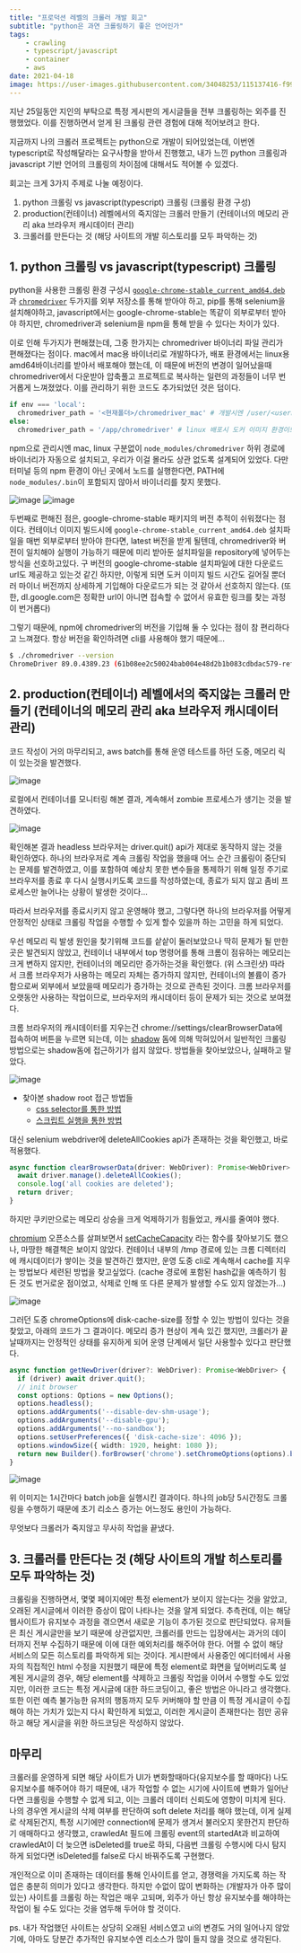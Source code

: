 ```yaml
---
title: "프로덕션 레벨의 크롤러 개발 회고"
subtitle: "python은 과연 크롤링하기 좋은 언어인가"
tags:
    - crawling
    - typescript/javascript
    - container
    - aws
date: 2021-04-18
image: https://user-images.githubusercontent.com/34048253/115137416-f99c3280-a060-11eb-8998-29af27199b93.png
---
```


지난 25일동안 지인의 부탁으로 특정 게시판의 게시글들을 전부 크롤링하는 외주를 진행했었다.
이를 진행하면서 얻게 된 크롤링 관련 경험에 대해 적어보려고 한다.

지금까지 나의 크롤러 프로젝트는 python으로 개발이 되어있었는데, 이번엔 typescript로 작성해달라는 요구사항을 받아서 진행했고, 내가 느낀 python 크롤링과 javascript 기반 언어의 크롤링의 차이점에 대해서도 적어볼 수 있겠다.

회고는 크게 3가지 주제로 나눌 예정이다.

1. python 크롤링 vs javascript(typescript) 크롤링 (크롤링 환경 구성)
2. production(컨테이너) 레벨에서의 죽지않는 크롤러 만들기 (컨테이너의 메모리 관리 aka 브라우저 캐시데이터 관리)
3. 크롤러를 만든다는 것 (해당 사이트의 개발 히스토리를 모두 파악하는 것)


## 1. python 크롤링 vs javascript(typescript) 크롤링
python을 사용한 크롤링 환경 구성시 [`google-chrome-stable_current_amd64.deb`](https://dl.google.com/linux/direct/google-chrome-stable_current_amd64.deb)과 [`chromedriver`](https://chromedriver.chromium.org/downloads) 두가지를 외부 저장소를 통해 받아야 하고, pip를 통해 selenium을 설치해야하고, 
javascript에서는 google-chrome-stable는 똑같이 외부로부터 받아야 하지만, chromedriver과 selenium을 npm을 통해 받을 수 있다는 차이가 있다.

이로 인해 두가지가 편해졌는데, 그중 한가지는 chromedriver 바이너리 파일 관리가 편해졌다는 점이다.
mac에서 mac용 바이너리로 개발하다가, 배포 환경에서는 linux용 amd64바이너리를 받아서 배포해야 했는데, 이 때문에 버전의 변경이 일어났을때 chromedriver에서 다운받아 압축풀고 프로젝트로 복사하는 일련의 과정들이 너무 번거롭게 느껴졌었다. 이를 관리하기 위한 코드도 추가되었던 것은 덤이다.

```python
if env === 'local':
  chromedriver_path = '<현재폴더>/chromedriver_mac' # 개발시엔 /user/<username>/repositories/<repository>/binaries/chromedriver_mac 과 같은 경로에 바이너리를 넣어두었다
else:
  chromedriver_path = '/app/chromedriver' # linux 배포시 도커 이미지 환경이므로 WORKDIR이 app으로 되어있다
```

npm으로 관리시엔 mac, linux 구분없이 `node_modules/chromedriver` 하위 경로에 바이너리가 자동으로 설치되고, 우리가 이걸 몰라도 상관 없도록 설계되어 있었다. 다만 터미널 등의 npm 환경이 아닌 곳에서 노드를 실행한다면, PATH에 `node_modules/.bin`이 포함되지 않아서 바이너리를 찾지 못했다.

![image](https://user-images.githubusercontent.com/34048253/115136647-079b8480-a05c-11eb-9222-c316cddf21ff.png)
![image](https://user-images.githubusercontent.com/34048253/115136769-ec7d4480-a05c-11eb-865f-fd85078501d9.png)

두번째로 편해진 점은, google-chrome-stable 패키지의 버전 추적이 쉬워졌다는 점이다.
컨테이너 이미지 빌드시에 `google-chrome-stable_current_amd64.deb` 설치파일을 매번 외부로부터 받아야 한다면, latest 버전을 받게 될텐데, chromedriver와 버전이 일치해야 실행이 가능하기 때문에 미리 받아둔 설치파일을 repository에 넣어두는 방식을 선호하고있다.
구 버전의 google-chrome-stable 설치파일에 대한 다운로드 url도 제공하고 있는것 같긴 하지만, 이렇게 되면 도커 이미지 빌드 시간도 길어질 뿐더러 마이너 버전까지 상세하게 기입해야 다운로드가 되는 것 같아서 선호하지 않는다. (또한, dl.google.com은 정확한 url이 아니면 접속할 수 없어서 유효한 링크를 찾는 과정이 번거롭다)

그렇기 때문에, npm에 chromedriver의 버전을 기입해 둘 수 있다는 점이 참 편리하다고 느껴졌다. 항상 버전을 확인하려면 cli를 사용해야 했기 때문에...
```bash
$ ./chromedriver --version
ChromeDriver 89.0.4389.23 (61b08ee2c50024bab004e48d2b1b083cdbdac579-refs/branch-heads/4389@{#294})
```

## 2. production(컨테이너) 레벨에서의 죽지않는 크롤러 만들기 (컨테이너의 메모리 관리 aka 브라우저 캐시데이터 관리)
코드 작성이 거의 마무리되고, aws batch를 통해 운영 테스트를 하던 도중, 메모리 릭이 있는것을 발견했다.

![image](https://user-images.githubusercontent.com/34048253/115136984-4cc0b600-a05e-11eb-857c-b7bee361633a.png)

로컬에서 컨테이너를 모니터링 해본 결과, 계속해서 zombie 프로세스가 생기는 것을 발견하였다.

![image](https://user-images.githubusercontent.com/34048253/115137501-7fb87900-a061-11eb-9ac4-b88751a6a224.png)

확인해본 결과 headless 브라우저는 driver.quit() api가 제대로 동작하지 않는 것을 확인하였다.
하나의 브라우저로 계속 크롤링 작업을 했을때 어느 순간 크롤링이 중단되는 문제를 발견하였고, 이를 포함하여 예상치 못한 변수들을 통제하기 위해 일정 주기로 브라우저를 종료 후 다시 실행시키도록 코드를 작성하였는데, 종료가 되지 않고 좀비 프로세스만 늘어나는 상황이 발생한 것이다...

따라서 브라우저를 종료시키지 않고 운영해야 했고, 그렇다면 하나의 브라우저를 어떻게 안정적인 상태로 크롤링 작업을 수행할 수 있게 할수 있을까 하는 고민을 하게 되었다.

우선 메모리 릭 발생 원인을 찾기위해 코드를 샅샅이 둘러보았으나 딱히 문제가 될 만한 곳은 발견되지 않았고, 컨테이너 내부에서 top 명령어를 통해 크롬이 점유하는 메모리는 크게 변하지 않지만, 컨테이너의 메모리만 증가하는것을 확인했다. (위 스크린샷)
따라서 크롬 브라우저가 사용하는 메모리 자체는 증가하지 않지만, 컨테이너의 볼륨이 증가함으로써 외부에서 보았을때 메모리가 증가하는 것으로 관측된 것이다. 크롬 브라우저를 오랫동안 사용하는 작업이므로, 브라우저의 캐시데이터 등이 문제가 되는 것으로 보여졌다.

크롬 브라우저의 캐시데이터를 지우는건 chrome://settings/clearBrowserData에 접속하여 버튼을 누르면 되는데, 이는 [shadow](https://developer.mozilla.org/ko/docs/Web/Web_Components/Using_shadow_DOM) 돔에 의해 막혀있어서 일반적인 크롤링 방법으로는 shadow돔에 접근하기가 쉽지 않았다. 방법들을 찾아보았으나, 실패하고 말았다. 

![image](https://user-images.githubusercontent.com/34048253/115137098-dcfefb00-a05e-11eb-98c3-5ce1ab975277.png)

- 찾아본 shadow root 접근 방법들
  - [css selector를 통한 방법](https://intoli.com/blog/clear-the-chrome-browser-cache/)
  - [스크립트 실행을 통한 방법](https://stackoverflow.com/a/56381495/9906215)

대신 selenium webdriver에 deleteAllCookies api가 존재하는 것을 확인했고, 바로 적용했다.
```typescript
async function clearBrowserData(driver: WebDriver): Promise<WebDriver> {
  await driver.manage().deleteAllCookies();
  console.log('all cookies are deleted');
  return driver;
}
```
하지만 쿠키만으로는 메모리 상승을 크게 억제하기가 힘들었고, 캐시를 줄여야 했다.

[chromium](https://source.chromium.org/chromium/chromium/src/+/master:README.md) 오픈소스를 살펴보면서 [setCacheCapacity](https://source.chromium.org/chromium/chromium/src/+/master:components/web_cache/renderer/web_cache_impl.cc;l=40;bpv=0;bpt=1) 라는 함수를 찾아보기도 했으나, 마땅한 해결책은 보이지 않았다.
컨테이너 내부의 /tmp 경로에 있는 크롬 디렉터리에 캐시데이터가 쌓이는 것을 발견하긴 했지만, 운영 도중 cli로 계속해서 cache를 지우는 방법보다 세련된 방법을 찾고싶었다. (cache 경로에 포함된 hash값을 예측하기 힘든 것도 번거로운 점이었고, 삭제로 인해 또 다른 문제가 발생할 수도 있지 않겠는가...)

![image](https://user-images.githubusercontent.com/34048253/115137345-97dbc880-a060-11eb-9145-2a5ca5bc220a.png)

그러던 도중 chromeOptions에 disk-cache-size를 정할 수 있는 방법이 있다는 것을 찾았고, 아래의 코드가 그 결과이다.
메모리 증가 현상이 계속 있긴 했지만, 크롤러가 끝날때까지는 안정적인 상태를 유지하게 되어 운영 단계에서 일단 사용할수 있다고 판단했다.

```typescript
async function getNewDriver(driver?: WebDriver): Promise<WebDriver> {
  if (driver) await driver.quit();
  // init browser
  const options: Options = new Options();
  options.headless();
  options.addArguments('--disable-dev-shm-usage');
  options.addArguments('--disable-gpu');
  options.addArguments('--no-sandbox');
  options.setUserPreferences({ 'disk-cache-size': 4096 });
  options.windowSize({ width: 1920, height: 1080 });
  return new Builder().forBrowser('chrome').setChromeOptions(options).build();
}
```
 
![image](https://user-images.githubusercontent.com/34048253/115137416-f99c3280-a060-11eb-8998-29af27199b93.png)

위 이미지는 1시간마다 batch job을 실행시킨 결과이다. 하나의 job당 5시간정도 크롤링을 수행하기 때문에 초기 리소스 증가는 어느정도 용인이 가능하다.

무엇보다 크롤러가 죽지않고 무사히 작업을 끝냈다.

## 3. 크롤러를 만든다는 것 (해당 사이트의 개발 히스토리를 모두 파악하는 것)
크롤링을 진행하면서, 몇몇 페이지에만 특정 element가 보이지 않는다는 것을 알았고, 오래된 게시글에서 이러한 증상이 많이 나타나는 것을 알게 되었다. 추측컨데, 이는 해당 웹사이트가 유지보수 과정을 겪으면서 새로운 기능이 추가된 것으로 판단되었다. 유저들은 최신 게시글만을 보기 때문에 상관없지만, 크롤러를 만드는 입장에서는 과거의 데이터까지 전부 수집하기 때문에 이에 대한 예외처리를 해주어야 한다. 어쩔 수 없이 해당 서비스의 모든 히스토리를 파악하게 되는 것이다.
게시판에서 사용중인 에디터에서 사용자의 직접적인 html 수정을 지원했기 때문에 특정 element로 화면을 덮어버리도록 설계된 게시글의 경우, 해당 element를 삭제하고 크롤링 작업을 이어서 수행할 수도 있었지만, 이러한 코드는 특정 게시글에 대한 하드코딩이고, 좋은 방법은 아니라고 생각했다.
또한 이런 예측 불가능한 유저의 행동까지 모두 커버해야 할 만큼 이 특정 게시글이 수집해야 하는 가치가 있는지 다시 확인하게 되었고, 이러한 게시글이 존재한다는 점만 공유하고 해당 게시글을 위한 하드코딩은 작성하지 않았다.

## 마무리
크롤러를 운영하게 되면 해당 사이트가 UI가 변화할때마다(유지보수를 할 때마다) 나도 유지보수를 해주어야 하기 때문에, 내가 작업할 수 없는 시기에 사이트에 변화가 일어난다면 크롤링을 수행할 수 없게 되고, 이는 크롤러 데이터 신뢰도에 영향이 미치게 된다. 나의 경우엔 게시글의 삭제 여부를 판단하여 soft delete 처리를 해야 했는데, 이게 실제로 삭제된건지, 특정 시기에만 connection에 문제가 생겨서 불러오지 못한건지 판단하기 애매하다고 생각했고, crawledAt 필드에 크롤링 event의 startedAt과 비교하여 crawledAt이 더 늦으면 isDeleted를 true로 하되, 다음번 크롤링 수행시에 다시 탐지하게 되었다면 isDeleted를 false로 다시 바꿔주도록 구현했다.

개인적으로 이미 존재하는 데이터를 통해 인사이트를 얻고, 경쟁력을 가지도록 하는 작업은 충분히 의미가 있다고 생각한다.
하지만 수없이 많이 변화하는 (개발자가 아주 많이 있는) 사이트를 크롤링 하는 작업은 매우 고되며, 외주가 아닌 항상 유지보수를 해야하는 작업이 될 수도 있다는 것을 염두해 두어야 할 것이다.

ps. 내가 작업했던 사이트는 상당히 오래된 서비스였고 ui의 변경도 거의 일어나지 않았기에, 아마도 당분간 추가적인 유지보수엔 리소스가 많이 들지 않을 것으로 생각된다.
